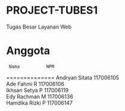 PROJECT-TUBES1
==============

Tugas Besar Layanan Web 

Anggota
==============
     Nama          NPM
==============
Andryan Sitata      117006105<br>
Ade Fahmi R         117006106<br>
Ikhsan Setya P      117006119<br>
Edy Rachman M       117006136<br>
Hamdika Rizki P     117006147
